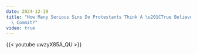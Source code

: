```yaml
---
date: 2024-12-19
title: "How Many Serious Sins Do Protestants Think A \u201CTrue Believer\u201D Can\
  \ Commit?"
video: true
---
```



{{< youtube uwzyX85A_QU >}}
